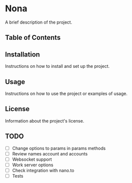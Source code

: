 # Nona

A brief description of the project.

## Table of Contents

## Installation

Instructions on how to install and set up the project.

## Usage

Instructions on how to use the project or examples of usage.

## License

Information about the project's license.

## TODO

- [ ] Change options to params in params methods
- [ ] Review names account and accounts
- [ ] Websocket support
- [ ] Work server options
- [ ] Check integration with nano.to
- [ ] Tests

